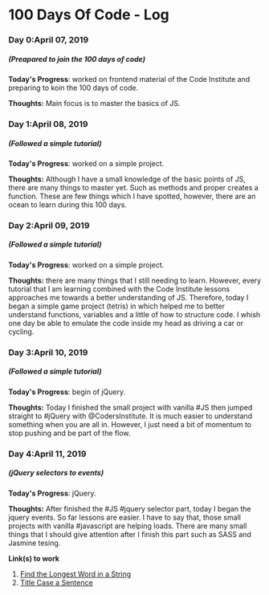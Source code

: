 # 100 Days Of Code - Log

### Day 0:April 07, 2019 
##### (Preapared to join the 100 days of code)

**Today's Progress**: worked on frontend material of the Code Institute and preparing to koin the 100 days of code.

**Thoughts:** Main focus is to master the basics of JS.

### Day 1:April 08, 2019 
##### (Followed a simple tutorial)

**Today's Progress**: worked on a simple project.

**Thoughts:** Although I have a small knowledge of the basic points of JS, there are many things to master yet. Such as methods and proper creates a function. These are few things which I have spotted, however, there are an ocean to learn during this 100 days.

### Day 2:April 09, 2019 
##### (Followed a simple tutorial)

**Today's Progress**: worked on a simple project.

**Thoughts:** there are many things that I still needing to learn. However, every tutorial that I am learning combined with the Code Institute lessons approaches me towards a better understanding of JS. Therefore, today I began a simple game project (tetris) in which helped me to better understand functions, variables and a little of how to structure code. I whish one day be able to emulate the code inside my head as driving a car or cycling. 

### Day 3:April 10, 2019 
##### (Followed a simple tutorial)

**Today's Progress**: begin of jQuery.

**Thoughts:** Today I finished the small project with vanilla #JS  then jumped straight to #jQuery with @CodersInstitute. It is much easier to understand something when you are all in. However, I just need a bit of momentum to stop pushing and be part of the flow.

### Day 4:April 11, 2019 
##### (jQuery selectors to events)

**Today's Progress**: jQuery.

**Thoughts:** After finished the #JS #jquery selector part, today I began the jquery events. So far lessons are easier. I have to say that, those small projects with vanilla #javascript are helping loads. There are many small things that I should give attention after I finish this part such as SASS and Jasmine tesing.



**Link(s) to work**
1. [Find the Longest Word in a String](https://www.freecodecamp.com/challenges/find-the-longest-word-in-a-string)
2. [Title Case a Sentence](https://www.freecodecamp.com/challenges/title-case-a-sentence)
